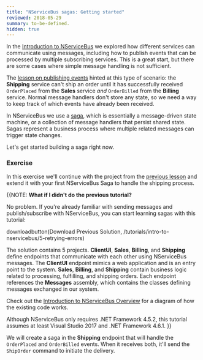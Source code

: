 ```yaml
---
title: "NServiceBus sagas: Getting started"
reviewed: 2018-05-29
summary: to-be-defined.
hidden: true
---
```


In the [Introduction to NServiceBus](/tutorials/intro-to-nservicebus/) we explored how different services can communicate using messages, including how to publish events that can be processed by multiple subscribing services. This is a great start, but there are some cases where simple message handling is not sufficient.

The [lesson on publishing events](/tutorials/intro-to-nservicebus/4-publishing-events/) hinted at this type of scenario: the **Shipping** service can't ship an order until it has successfully received `OrderPlaced` from the **Sales** service *and* `OrderBilled` from the **Billing** service. Normal message handlers don't store any state, so we need a way to keep track of which events have already been received.

In NServiceBus we use a [saga](/nservicebus/sagas/), which is essentially a message-driven state machine, or a collection of message handlers that persist shared state. Sagas represent a business process where multiple related messages can trigger state changes.

Let's get started building a saga right now.

### Exercise

In this exercise we'll continue with the project from the [previous lesson](/tutorials/intro-to-nservicebus/5-retrying-errors/) and extend it with your first NServiceBus Saga to handle the shipping process.

{{NOTE:
**What if I didn't do the previous tutorial?**

No problem. If you're already familiar with sending messages and publish/subscribe with NServiceBus, you can start learning sagas with this tutorial:

downloadbutton(Download Previous Solution, /tutorials/intro-to-nservicebus/5-retrying-errors)

The solution contains 5 projects. **ClientUI**, **Sales**, **Billing**, and **Shipping** define endpoints that communicate with each other using NServiceBus messages. The **ClientUI** endpoint mimics a web application and is an entry point to the system. **Sales**, **Billing**, and **Shipping** contain business logic related to processing, fulfilling, and shipping orders. Each endpoint references the **Messages** assembly, which contains the classes defining messages exchanged in our system.

Check out the [Introduction to NServiceBus Overview](/tutorials/intro-to-nservicebus/) for a diagram of how the existing code works.

Although NServiceBus only requires .NET Framework 4.5.2, this tutorial assumes at least Visual Studio 2017 and .NET Framework 4.6.1.
}}

We will create a saga in the **Shipping** endpoint that will handle the `OrderPlaced` and `OrderBilled` events. When it receives both, it'll send the `ShipOrder` command to initiate the delivery.

<div class="hype-resizer" hype-width="685" hype-height="500" style="margin:40px 0;">
    <div class="hype-inner" style="margin:0 auto;">
        <div id="saga-diagram-animation" style="position:relative;width:100%;height:100%;overflow:hidden;"></div>
    </div>
</div>
<script type="text/javascript" src="saga-diagram-animation/index.js"></script>


#### Sagas as policies

It's useful to think of sagas as **policies**. After all, the main use for a saga is to decide what to do next when additional incoming messages arrive. Therefore it's useful to use the word **Policy** in a saga's name.

We're going to call this saga **ShippingPolicy** as it defines the policy around shipping an item, namely, that it requires that the order be both *placed* and *billed*.

In our solution, these activities are currently happening in separate handlers. In the **Shipping** endpoint, you should be able to find **OrderPlacedHandler** as well as **OrderBilledHandler**, both logging the fact that their respective messages arrived, but unable to decide what to do next without the help of the other.

The first thing we're going to do is reorganize these handlers into one class named **ShippingPolicy**.

1. In the **Shipping** project, delete **OrderPlacedHandler.cs** and **OrderBilledHandler.cs**.
1. Create a new class called `ShippingPolicy` in the Shipping project, containing a logger and implementing both the `IHandleMessages<OrderBilled>` and `IHandleMessages<OrderBilled>` interfaces, which we'll implement in basically the same way as the classes we deleted:

snippet: EmptyShippingPolicy

We haven't done anything substantial yet, just reorganized two message handlers into one file. But unlike message handlers, sagas require state. Let's build that next.

#### Saga state

Sagas store their state in a class that inherits from `ContainSagaData` which automatically gives it a few properties (including an `Id`) required by NServiceBus. All the saga's data is represented as properties on the saga data class.

NOTE: We could implement `IContainSagaData` instead and create these required properties ourselves, but it's a lot easier to use the `ContainSagaData` convenience class.

We need to track whether or not we've received `OrderPlaced` and `OrderBilled`. The easiest way to do that is with boolean properties.

In the **Shipping** endpoint, let's create a new class called `ShippingPolicyData` that inherits from `ContainSagaData` class, including properties to store information about events that have been received:

snippet: BasicShippingPolicyData

{{NOTE:
**Where do I put the `ShippingPolicyData` class?**

Saga data is private to the saga, since it stores state for a specific saga and cannot be used by any other component in the system. When designing a system, it is convenient to define saga data as a nested class inside the saga definition. This approach helps in strengthening the close relationship between the two artifacts. It is however important to verify that your persistence and serialization choices support the use of nested classes.
}}

To tell the saga what class to use for its data, we inherit from `Saga<TData>` where `TData` is the saga data type. So for the `ShippingPolicy`, we'll inherit from `Saga<ShippingPolicyData>` like this:

snippet: ShippingPolicyAugmentedWithData

The `Saga<TData>` base class requires us to implement an abstract method called `ConfigureHowToFindSaga`. We'll get to this in a minute, but for now we'll just insert a stub so that we can compile:

snippet: EmptyConfigureHowToFindSaga

With the base class in place, NServiceBus makes the current saga data available inside the saga using `this.Data`. Now that we can access the data, we can change each `Handle` method to update the saga data.

1. In the `Handle` method for `OrderPlaced`, add the statement `Data.IsOrderPlaced = true;`.
1. In the `Handle` method for `OrderBilled`, add the statement `Data.IsOrderBilled = true;`.

These two methods should now look like this:

snippet: HandleBasicImplementation

Notice we didn't have to worry about loading and unloading this data—that's done for us. NServiceBus loads the saga state from storage whenever a message related to the particular saga instance is received by an endpoint, and then stores any changes after the message is processed. Later in this lesson we'll explain how NServiceBus can determine saga state based on incoming messages.

NOTE: NServiceBus sagas are templates representing a process. At runtime, there can be multiple active instance, each representing the shipment process for a specific order. You can think about distinction between saga and saga instance as similar to a class and object instance in C#. In this scenario there will be as many `ShippingPolicy` saga instances as there are shipments currently in progress.

Now, how do we determine how to start a saga?

#### How sagas start

When NServiceBus receives a message, it first looks for an existing saga that matches the message. If it can't find any related data, it needs to know whether it has permission to create a new instance of the saga. After all, the incoming message may be an out-of-date message for a saga that has already completed its work.

For that reason, we need to tell the saga which message types can start new saga instances. We do that by swapping the `IHandleMessages<T>` interface for `IAmStartedByMessages<T>` instead.

So clearly, because `OrderBilled` is not published until after Billing processes `OrderPlaced`, that means `OrderPlaced` must come first, and therefore, `OrderPlaced` is the only message type that can start our ShippingPolicy, right?

snippet: ShippingPolicyStartedBy1Message

_**Not so fast!**_

In message-driven systems, there's generally no way to guarantee message ordering. This is a lot different than when using HTTP-based method invocation. In traditional synchronous systems we'd expect that messages are received in the same order as they are sent, i.e. `OrderPlaced` should be received by Shipping before `OrderBilled`. 

But what if we're processing multiple messages in parallel? By sheer dumb luck, it's possible that `OrderBilled` may arrive first! If that happened and `OrderBilled` arrived first, it would be discarded, assumed to belong to an already-finished saga. Then `OrderPlaced` would arrive, start a new saga instance, but its partner message would never arrive.

To ensure we are not making assumptions about which message comes first, we need to tell NServicebus that **both** messages can start a new saga instance.

So, let's change our `ShippingPolicy` class so that instead of implementing `IHandleMessages<T>` we implement `IAmStartedByMessages<T>` for **both** messages instead:

snippet: ShippingPolicyStartedBy2Messages

The `IAmStartedByMessages<T>` interface implements the `IHandleMessages<T>` interface already, so we don't need to make any other code changes to make the swap. Now the NServiceBus infrastructure knows that a message of *either* type can create a new saga instance if one doesn't already exist. The `IHandleMessages<T>` interface requires a saga instance to exist *already*. If no matching saga instance is found, then the incoming message will be ignored.

NOTE: See [Sagas Not Found](/nservicebus/sagas/saga-not-found.md) for more details about what happens when NServiceBus can't find a saga instance for a message.

#### Matching messages to sagas

But, wait a minute! How can NServiceBus know that a saga instance already exists for a specific incoming message?

We need to tell our saga how to recognize which messages are related to the same saga instance. When you made the `ShippingPolicy` saga inherit from the `Saga<T>` base class you were required to implement an abstract method provided by the base class: `ConfigureHowToFindSaga`. Now it's time to fill that in.

The `ConfigureHowToFindSaga` method configures mappings between incoming messages and a saga instances based on message properties. In our scenario both `OrderPlaced` and `OrderBilled` events have an `OrderId` property that is a unique order identifier. It's a perfect, natural candidate for correlating messages to saga instances.

The first thing we need to do is to extend the `ShippingPolicyData` class to keep track of the `OrderId` when storing state information:

snippet: ExtendedShippingPolicyData

We define a mapping between an incoming message and saga data in the `ConfigureMapping` method using the `mapper` parameter, using an expression like this:

snippet: ConfigureHowToFindSagaSampleAPI

The first expression `message => message.MessagePropertyName` allows NServiceBus to inspect a message and pull out a property value, the value of `MessagePropertyName`. The second expression `.ToSaga(sagaData => sagaData.SagaPropertyName)` allows NServiceBus to create (in relational database terms) a query similar to the following:

```sql
select * from SagaDataTable
where SagaPropertyName = @MessagePropertyValue
```

In our case, we can use `OrderId` as our **correlation id**. Let's update our `ConfigureHowToFindSaga` method to use `OrderId` as both the message property and saga property:

snippet: ShippingPolicyFinalMappings

{{NOTE:
In the `ToSaga` expression, it's required that every mapped message maps to the same saga data property. In other words, it's not valid to have one message type map to `sagaData.PropertyA` and another message type map to `sagaData.PropertyB`.

Unlike the example here, the same property name doesn't have to be used on the message mapping expression, but it certainly makes everything easier if they all match. It is fairly common, especially when integrating events from different teams, to have different message property names that describe the same fundamental concept.
}}

Our mappings specify that whenever a message of type `OrderPlaced` is received, the infrastructure needs to use the incoming message `OrderId` property value to look up the saga instance with id that matches the given `OrderId`. If the saga instance doesn't exist and the message is configured to create a new one, NServiceBus will use the value of the order it property from the incoming message as a correlation id for the new saga.

##### Auto-population

One thing we **do not** have to worry about is filling in `OrderId` in the saga data. We've already told NServiceBus that `OrderPlaced` and `OrderBilled` can start the saga. We've told it that it should look up data based on the `OrderId` of the incoming message. Because it knows these things, when it creates a new `ShippingPolicyData` it knows what the value of the `OrderId` property should be, and fills it in for us.

So code like this is **not required**:

snippet: ShippingPolicyCorrelationAutoPopulation

Less boilerplate is a good thing. Let's concern ourselves with more important things, like what to do after both `OrderPlaced` and `OrderBilled` have been received.

#### Orders processing and saga completion

Right now the `ShippingPolicy` saga does nothing else other than handling messages and keeping track of which messages have been handled. Once both messages are received we now need to deliver the order.

So first, in the **Messages** project, create a `ShipOrder` command:

snippet: ShippingPolicyShipOrder

Next, let's add a `ProcessOrder` method to the saga to handle the order delivery:

snippet: ShippingPolicyProcessOrder

NOTE: Here we're using `SendLocal()` to send the `ShipOrder` command to the same endpoint that is processing the saga message. This means we don't have to specify any routing rules for the `ShipOrder` command. We could also use `Send()`, but then we would need to define routing rules just as we did in the [introductory tutorial on multiple endpoints](/tutorials/intro-to-nservicebus/3-multiple-endpoints/#exercise-sending-to-another-endpoint), where we defined a route in the **ClientUI** endpoint to send `PlaceOrder` commands to the **Sales** endpoint.

In the `ProcessOrder` method we check if both messages have been received. In such case the saga will send a message to deliver the order. For this specific `OrderId` the shipment process is now completed. We don't need that saga instance anymore, so it can be safely deleted by invoking the `MarkAsComplete` method.

Now, let's modify each of our `Handle` methods so that they call `ProcessOrder` instead of returning `Task.CompletedTask`:

snippet: ShippingPolicyFinalHandleWithProcessOrder

We also want to be able to handle the `ShipOrder` command we're sending from the saga. In the **Shipping** endpoint, create a new handler class named `ShipOrderHandler` to do that:

snippet: EmptyShipOrderHandler

#### Saga persistence

Before being able to fully run the solution and test if the `ShippingPolicy` saga is working as expected you need to configure one last thing: *Saga persistence*.

Saga state needs to be persisted, so we need to configure the **Shipping** endpoint with a chosen persistence. In the `Program` class where there is the endpoint configuration code add the following line after the transport configuration:

snippet: ShippingEndpointConfigLearningPersistence

The snippet above is configuring the endpoint to use `LearningPersistence` which is designed for testing and development. It stores data on the disk in a folder in the executable path. In production use one of [our production-level persistence options](/persistence/#available-persistences).


#### Running the solution

You can now press <kbd>F5</kbd> and test the `ShippingPolicy` saga. By sending a new order from the ClientUI endpoint you should see the following message flow:

* The `PlaceOrder`command is sent from ClientUI to Sales.
* Sales publishes the `OrderPlaced` event that is handled by Billing and Shipping.
* Billing processes the payment and publishes the `OrderBilled` event.
* Shipping handles `OrderPlaced` and `OrderBilled` using the `ShippingPolicy` saga.
* When both are handled by the saga, the `ShipOrder` command is sent.

The **Shipping** endpoint console should show the following output:

```
INFO  Shipping.ShippingPolicy OrderPlaced message received.
INFO  Shipping.ShippingPolicy OrderBilled message received.
INFO  Shipping.ShipOrderHandler Order [0b0dd421-4661-46e7-abc5-c92c43b8fd18] - Succesfully shipped.
```

Remember that it's possible that `OrderBilled` may be handled before `OrderPlaced`, which is why it was so critical to indicate the saga can be started by both messages with `IAmStartedByMessages<T>`, so that the saga will work correctly no matter the arrival order of the events.

### Summary

In this lesson, we learned to think of sagas as a tool to implement a business policy. _An order cannot be shipped until it is both **accepted** and **billed**._ We want sagas to react to messages, evaluate business rules, and make decisions that allow the system to move forward. It's generally better to think to sagas as policies then orchestrators or process managers.

Using an NServiceBus saga, we designed a state machine to satisfy these business requirement. As a message-driven state machine, a saga is a perfect way to implement a business policy, as it describes the conditions that must be satisfied in order to make a decision.

In the next lesson (*Coming Soon*) we'll see how using timeouts enables us to add the dimension of time to our business policies, allowing us to send messages into the future to wake up our saga and take action, even if nothing else is happening. Until then, check out the documentation for [saga timeouts](/nservicebus/sagas/timeouts.md).
